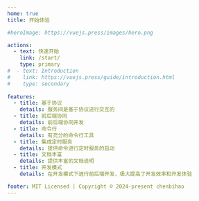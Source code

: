 ```yaml
---
home: true
title: 开始体验

#heroImage: https://vuejs.press/images/hero.png

actions:
  - text: 快速开始
    link: /start/
    type: primary
#  - text: Introduction
#    link: https://vuejs.press/guide/introduction.html
#    type: secondary
    
features:
  - title: 基于协议
    details: 服务间是基于协议进行交互的
  - title: 前后端协同
    details: 前后端协同开发
  - title: 命令行
    details: 有充分的命令行工具
  - title: 集成定时服务
    details: 提供命令进行定时服务的启动
  - title: 文档丰富
    details: 提供丰富的文档说明
  - title: 开发模式
    details: 在开发模式下进行前后端开发，极大提高了开发效率和开发体验

footer: MIT Licensed | Copyright © 2024-present chenbihao
---
```




